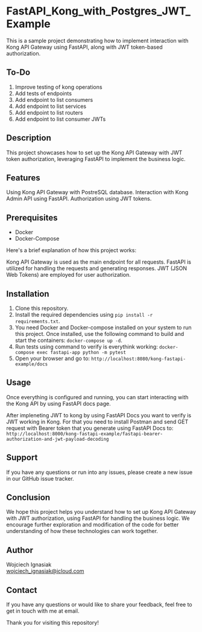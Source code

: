 # FastAPI_Kong_with_Postgres_JWT_Example

This is a sample project demonstrating how to implement interaction with Kong API Gateway using FastAPI, along with JWT token-based authorization.

## To-Do
1. Improve testing of kong operations
2. Add tests of endpoints
2. Add endpoint to list consumers
3. Add endpoint to list services
4. Add endpoint to list routers
5. Add endpoint to list consumer JWTs

## Description

This project showcases how to set up the Kong API Gateway with JWT token authorization, leveraging FastAPI to implement the business logic.

## Features

Using Kong API Gateway with PostreSQL database.
Interaction with Kong Admin API using FastAPI.
Authorization using JWT tokens.

## Prerequisites

* Docker
* Docker-Compose

Here's a brief explanation of how this project works:

Kong API Gateway is used as the main endpoint for all requests. 
FastAPI is utilized for handling the requests and generating responses.
JWT (JSON Web Tokens) are employed for user authorization.

## Installation

1. Clone this repository.
2. Install the required dependencies using `pip install -r requirements.txt`.
3. You need Docker and Docker-compose installed on your system to run this project. Once installed, use the following command to build and start the containers: `docker-compose up -d`.
4. Run tests using command to verify is everythink working: `docker-compose exec fastapi-app python -m pytest`
5. Open your browser and go to: `http://localhost:8080/kong-fastapi-example/docs`

## Usage

Once everything is configured and running, you can start interacting with the Kong API by using FastAPI docs page.

After impleneting JWT to kong by using FastAPI Docs you want to verify is JWT working in Kong. For that you need to install Postman and send GET request with Bearer token that you generate using FastAPI Docs to:
<br />
`http://localhost:8000/kong-fastapi-example/fastapi-bearer-authorization-and-jwt-payload-decoding`

## Support

If you have any questions or run into any issues, please create a new issue in our GitHub issue tracker.


## Conclusion

We hope this project helps you understand how to set up Kong API Gateway with JWT authorization, using FastAPI for handling the business logic. We encourage further exploration and modification of the code for better understanding of how these technologies can work together.

## Author

Wojciech Ignasiak
<br />
wojciech_ignasiak@icloud.com

## Contact

If you have any questions or would like to share your feedback, feel free to get in touch with me at email.

Thank you for visiting this repository!
 
